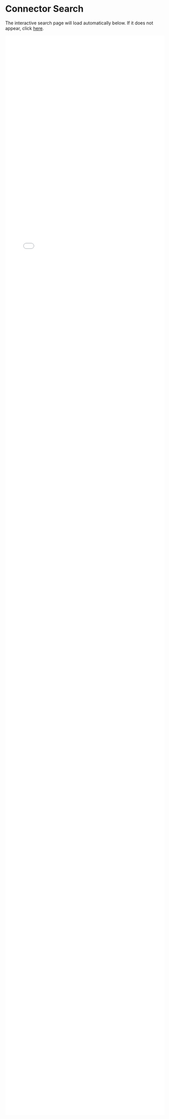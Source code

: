 # Connector Search

The interactive search page will load automatically below. If it does not appear, click [here](search/index.html).

<iframe src="search/index.html" style="width:100%;height:85vh;border:none;">Loading…</iframe> 